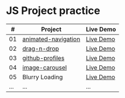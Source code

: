 # JS Project practice


| #  | Project                   | Live Demo           |
|----|---------------------------|---------------------|
| 01 | [animated-navigation](animated-navigation)       | [Live Demo](https://yuleizhu-raymond.github.io/practice/animated-navigation/index.html) |
| 02 | [drag-n-drop](drag-n-drop)                       | [Live Demo](https://yuleizhu-raymond.github.io/practice/drag-n-drop/index.html)         |
| 03 | [github-profiles](github-profiles)               | [Live Demo](https://yuleizhu-raymond.github.io/practice/github-profiles/index.html)     |
| 04 | [image-carousel](image-carousel)                 | [Live Demo](https://yuleizhu-raymond.github.io/practice/image-carousel/index.html)      |
| 05 | Blurry Loading            | [Live Demo](#)      |
| ... | ...                      | ...                 |
